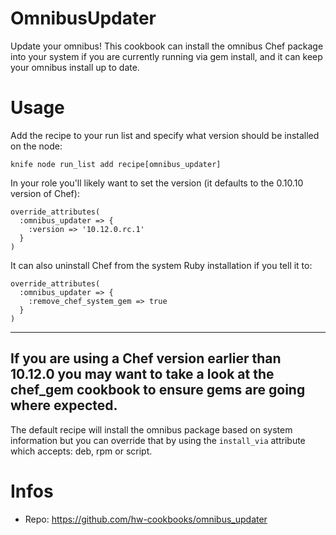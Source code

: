 OmnibusUpdater
==============

Update your omnibus! This cookbook can install the omnibus
Chef package into your system if you are currently running
via gem install, and it can keep your omnibus install up
to date.

Usage
=====

Add the recipe to your run list and specify what version should
be installed on the node:

`knife node run_list add recipe[omnibus_updater]`

In your role you'll likely want to set the version (it defaults
to the 0.10.10 version of Chef):

```
override_attributes(
  :omnibus_updater => {
    :version => '10.12.0.rc.1'
  }
)
```

It can also uninstall Chef from the system Ruby installation
if you tell it to:

```
override_attributes(
  :omnibus_updater => {
    :remove_chef_system_gem => true
  }
)
```
---
If you are using a Chef version earlier than 10.12.0 you may want
to take a look at the chef_gem cookbook to ensure gems are going
where expected.
---

The default recipe will install the omnibus package based
on system information but you can override that by using
the `install_via` attribute which accepts: deb, rpm or script.

Infos
=====

* Repo: https://github.com/hw-cookbooks/omnibus_updater


